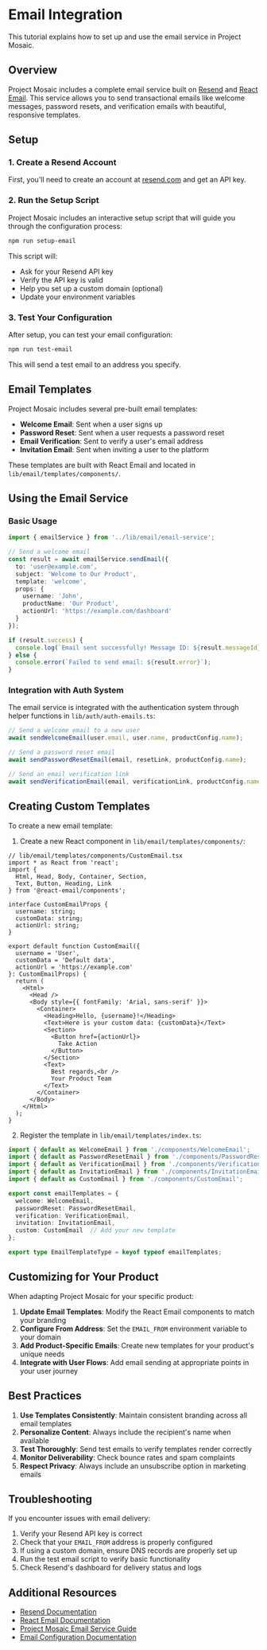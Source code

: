 # Email Integration

This tutorial explains how to set up and use the email service in Project Mosaic.

## Overview

Project Mosaic includes a complete email service built on [Resend](https://resend.com) and [React Email](https://react.email). This service allows you to send transactional emails like welcome messages, password resets, and verification emails with beautiful, responsive templates.

## Setup

### 1. Create a Resend Account

First, you'll need to create an account at [resend.com](https://resend.com) and get an API key.

### 2. Run the Setup Script

Project Mosaic includes an interactive setup script that will guide you through the configuration process:

```bash
npm run setup-email
```

This script will:
- Ask for your Resend API key
- Verify the API key is valid
- Help you set up a custom domain (optional)
- Update your environment variables

### 3. Test Your Configuration

After setup, you can test your email configuration:

```bash
npm run test-email
```

This will send a test email to an address you specify.

## Email Templates

Project Mosaic includes several pre-built email templates:

- **Welcome Email**: Sent when a user signs up
- **Password Reset**: Sent when a user requests a password reset
- **Email Verification**: Sent to verify a user's email address
- **Invitation Email**: Sent when inviting a user to the platform

These templates are built with React Email and located in `lib/email/templates/components/`.

## Using the Email Service

### Basic Usage

```typescript
import { emailService } from '../lib/email/email-service';

// Send a welcome email
const result = await emailService.sendEmail({
  to: 'user@example.com',
  subject: 'Welcome to Our Product',
  template: 'welcome',
  props: {
    username: 'John',
    productName: 'Our Product',
    actionUrl: 'https://example.com/dashboard'
  }
});

if (result.success) {
  console.log(`Email sent successfully! Message ID: ${result.messageId}`);
} else {
  console.error(`Failed to send email: ${result.error}`);
}
```

### Integration with Auth System

The email service is integrated with the authentication system through helper functions in `lib/auth/auth-emails.ts`:

```typescript
// Send a welcome email to a new user
await sendWelcomeEmail(user.email, user.name, productConfig.name);

// Send a password reset email
await sendPasswordResetEmail(email, resetLink, productConfig.name);

// Send an email verification link
await sendVerificationEmail(email, verificationLink, productConfig.name);
```

## Creating Custom Templates

To create a new email template:

1. Create a new React component in `lib/email/templates/components/`:

```tsx
// lib/email/templates/components/CustomEmail.tsx
import * as React from 'react';
import { 
  Html, Head, Body, Container, Section, 
  Text, Button, Heading, Link 
} from '@react-email/components';

interface CustomEmailProps {
  username: string;
  customData: string;
  actionUrl: string;
}

export default function CustomEmail({ 
  username = 'User',
  customData = 'Default data',
  actionUrl = 'https://example.com'
}: CustomEmailProps) {
  return (
    <Html>
      <Head />
      <Body style={{ fontFamily: 'Arial, sans-serif' }}>
        <Container>
          <Heading>Hello, {username}!</Heading>
          <Text>Here is your custom data: {customData}</Text>
          <Section>
            <Button href={actionUrl}>
              Take Action
            </Button>
          </Section>
          <Text>
            Best regards,<br />
            Your Product Team
          </Text>
        </Container>
      </Body>
    </Html>
  );
}
```

2. Register the template in `lib/email/templates/index.ts`:

```typescript
import { default as WelcomeEmail } from './components/WelcomeEmail';
import { default as PasswordResetEmail } from './components/PasswordResetEmail';
import { default as VerificationEmail } from './components/VerificationEmail';
import { default as InvitationEmail } from './components/InvitationEmail';
import { default as CustomEmail } from './components/CustomEmail';

export const emailTemplates = {
  welcome: WelcomeEmail,
  passwordReset: PasswordResetEmail,
  verification: VerificationEmail,
  invitation: InvitationEmail,
  custom: CustomEmail  // Add your new template
};

export type EmailTemplateType = keyof typeof emailTemplates;
```

## Customizing for Your Product

When adapting Project Mosaic for your specific product:

1. **Update Email Templates**: Modify the React Email components to match your branding
2. **Configure From Address**: Set the `EMAIL_FROM` environment variable to your domain
3. **Add Product-Specific Emails**: Create new templates for your product's unique needs
4. **Integrate with User Flows**: Add email sending at appropriate points in your user journey

## Best Practices

1. **Use Templates Consistently**: Maintain consistent branding across all email templates
2. **Personalize Content**: Always include the recipient's name when available
3. **Test Thoroughly**: Send test emails to verify templates render correctly
4. **Monitor Deliverability**: Check bounce rates and spam complaints
5. **Respect Privacy**: Always include an unsubscribe option in marketing emails

## Troubleshooting

If you encounter issues with email delivery:

1. Verify your Resend API key is correct
2. Check that your `EMAIL_FROM` address is properly configured
3. If using a custom domain, ensure DNS records are properly set up
4. Run the test email script to verify basic functionality
5. Check Resend's dashboard for delivery status and logs

## Additional Resources

- [Resend Documentation](https://resend.com/docs)
- [React Email Documentation](https://react.email/docs)
- [Project Mosaic Email Service Guide](../ai_docs/email-service-guide.md)
- [Email Configuration Documentation](../ai_docs/email-configuration.md)
